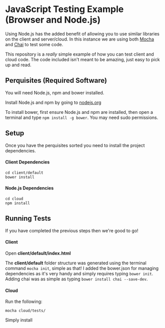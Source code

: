 # JavaScript Testing Example (Browser and Node.js)

Using Node.js has the added benefit of allowing you to use similar libraries
on the client and server/cloud. In this instance we are using both
[Mocha](http://visionmedia.github.io/mocha/]) and
[Chai](http://chaijs.com/) to test some code.

This repository is a *really* simple example of how you can test client and
cloud code. The code included isn't meant to be amazing, just easy to pick up
and read.

## Perquisites (Required Software)
You will need Node.js, npm and bower installed.

Install Node.js and npm by going to [nodejs.org](http://nodejs.org/)

To install bower, first ensure Node.js and npm are installed, then open a
terminal and type ```npm install -g bower```. You may need sudo permissions.

## Setup
Once you have the perquisites sorted you need to install the project
dependencies.

#### Client Dependencies

```
cd client/default
bower install
```

#### Node.js Dependencies

```
cd cloud
npm install
```

## Running Tests
If you have completed the previous steps then we're good to go!

#### Client
Open __client/default/index.html__

The __client/default__ folder structure was generated using the terminal
command ```mocha init```, simple as that! I added the bower.json for managing
dependencies as it's very handy and simply requires typing ```bower init```.
Adding chai was as simple as typing ```bower install chai --save-dev```.

#### Cloud
Run the following:

```
mocha cloud/tests/
```

Simply install
